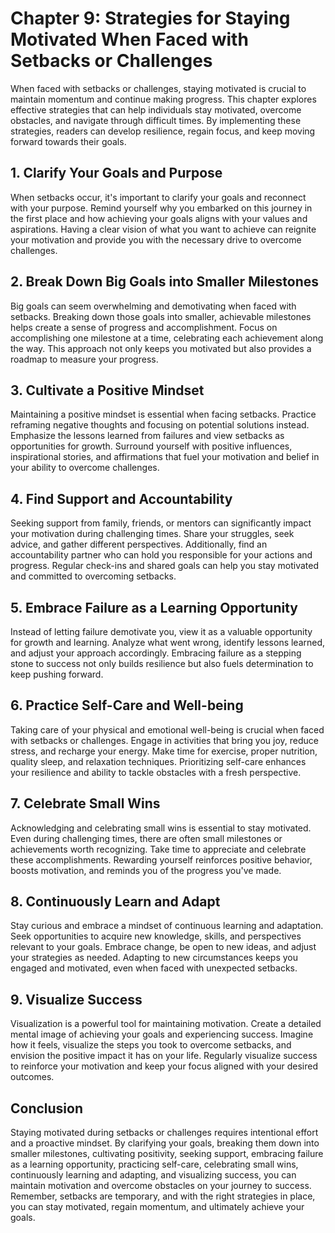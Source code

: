 Chapter 9: Strategies for Staying Motivated When Faced with Setbacks or Challenges
==================================================================================

When faced with setbacks or challenges, staying motivated is crucial to maintain momentum and continue making progress. This chapter explores effective strategies that can help individuals stay motivated, overcome obstacles, and navigate through difficult times. By implementing these strategies, readers can develop resilience, regain focus, and keep moving forward towards their goals.

**1. Clarify Your Goals and Purpose**
-------------------------------------

When setbacks occur, it's important to clarify your goals and reconnect with your purpose. Remind yourself why you embarked on this journey in the first place and how achieving your goals aligns with your values and aspirations. Having a clear vision of what you want to achieve can reignite your motivation and provide you with the necessary drive to overcome challenges.

**2. Break Down Big Goals into Smaller Milestones**
---------------------------------------------------

Big goals can seem overwhelming and demotivating when faced with setbacks. Breaking down those goals into smaller, achievable milestones helps create a sense of progress and accomplishment. Focus on accomplishing one milestone at a time, celebrating each achievement along the way. This approach not only keeps you motivated but also provides a roadmap to measure your progress.

**3. Cultivate a Positive Mindset**
-----------------------------------

Maintaining a positive mindset is essential when facing setbacks. Practice reframing negative thoughts and focusing on potential solutions instead. Emphasize the lessons learned from failures and view setbacks as opportunities for growth. Surround yourself with positive influences, inspirational stories, and affirmations that fuel your motivation and belief in your ability to overcome challenges.

**4. Find Support and Accountability**
--------------------------------------

Seeking support from family, friends, or mentors can significantly impact your motivation during challenging times. Share your struggles, seek advice, and gather different perspectives. Additionally, find an accountability partner who can hold you responsible for your actions and progress. Regular check-ins and shared goals can help you stay motivated and committed to overcoming setbacks.

**5. Embrace Failure as a Learning Opportunity**
------------------------------------------------

Instead of letting failure demotivate you, view it as a valuable opportunity for growth and learning. Analyze what went wrong, identify lessons learned, and adjust your approach accordingly. Embracing failure as a stepping stone to success not only builds resilience but also fuels determination to keep pushing forward.

**6. Practice Self-Care and Well-being**
----------------------------------------

Taking care of your physical and emotional well-being is crucial when faced with setbacks or challenges. Engage in activities that bring you joy, reduce stress, and recharge your energy. Make time for exercise, proper nutrition, quality sleep, and relaxation techniques. Prioritizing self-care enhances your resilience and ability to tackle obstacles with a fresh perspective.

**7. Celebrate Small Wins**
---------------------------

Acknowledging and celebrating small wins is essential to stay motivated. Even during challenging times, there are often small milestones or achievements worth recognizing. Take time to appreciate and celebrate these accomplishments. Rewarding yourself reinforces positive behavior, boosts motivation, and reminds you of the progress you've made.

**8. Continuously Learn and Adapt**
-----------------------------------

Stay curious and embrace a mindset of continuous learning and adaptation. Seek opportunities to acquire new knowledge, skills, and perspectives relevant to your goals. Embrace change, be open to new ideas, and adjust your strategies as needed. Adapting to new circumstances keeps you engaged and motivated, even when faced with unexpected setbacks.

**9. Visualize Success**
------------------------

Visualization is a powerful tool for maintaining motivation. Create a detailed mental image of achieving your goals and experiencing success. Imagine how it feels, visualize the steps you took to overcome setbacks, and envision the positive impact it has on your life. Regularly visualize success to reinforce your motivation and keep your focus aligned with your desired outcomes.

**Conclusion**
--------------

Staying motivated during setbacks or challenges requires intentional effort and a proactive mindset. By clarifying your goals, breaking them down into smaller milestones, cultivating positivity, seeking support, embracing failure as a learning opportunity, practicing self-care, celebrating small wins, continuously learning and adapting, and visualizing success, you can maintain motivation and overcome obstacles on your journey to success. Remember, setbacks are temporary, and with the right strategies in place, you can stay motivated, regain momentum, and ultimately achieve your goals.
